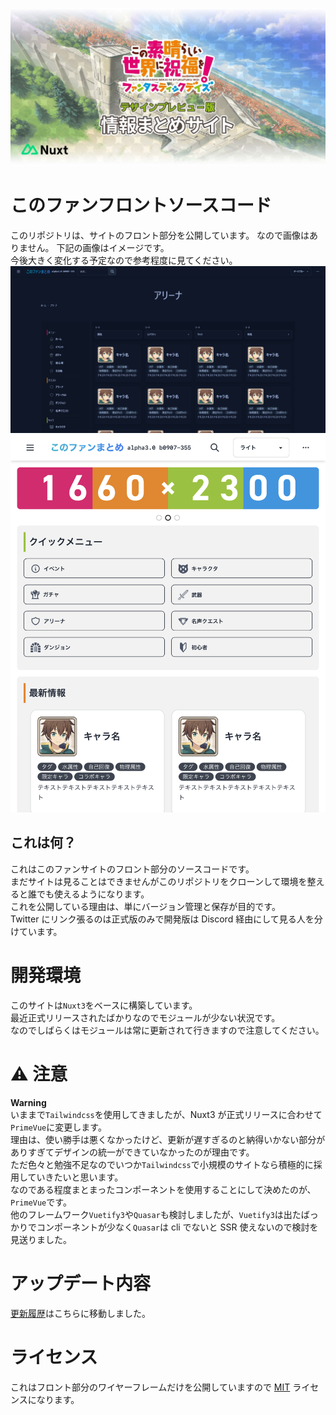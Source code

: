 ![artbord](assets/docimg/artbord.jpg)

# このファンフロントソースコード

このリポジトリは、サイトのフロント部分を公開しています。
なので画像はありません。
下記の画像はイメージです。  
今後大きく変化する予定なので参考程度に見てください。
![picture 2](assets/docimg/2.png)
![picture 3](assets/docimg/3.png)

## これは何？

これはこのファンサイトのフロント部分のソースコードです。  
まだサイトは見ることはできませんがこのリポジトリをクローンして環境を整えると誰でも使えるようになります。  
これを公開している理由は、単にバージョン管理と保存が目的です。  
Twitter にリンク張るのは正式版のみで開発版は Discord 経由にして見る人を分けています。

# 開発環境

このサイトは`Nuxt3`をベースに構築しています。  
最近正式リリースされたばかりなのでモジュールが少ない状況です。  
なのでしばらくはモジュールは常に更新されて行きますので注意してください。

# ⚠ 注意

**Warning**  
いままで`Tailwindcss`を使用してきましたが、Nuxt3 が正式リリースに合わせて`PrimeVue`に変更します。  
理由は、使い勝手は悪くなかったけど、更新が遅すぎるのと納得いかない部分がありすぎてデザインの統一ができていなかったのが理由です。  
ただ色々と勉強不足なのでいつか`Tailwindcss`で小規模のサイトなら積極的に採用していきたいと思います。  
なのである程度まとまったコンポーネントを使用することにして決めたのが、`PrimeVue`です。  
他のフレームワーク`Vuetify3`や`Quasar`も検討しましたが、`Vuetify3`は出たばっかりでコンポーネントが少なく`Quasar`は cli でないと SSR 使えないので検討を見送りました。

# アップデート内容

[更新履歴](https://github.com/slimelab060/Konosubainfo_Design/blob/beta2/CHANGELOG.md)はこちらに移動しました。

# ライセンス

これはフロント部分のワイヤーフレームだけを公開していますので [MIT](https://github.com/slimelab060/Konosubainfo_Design/blob/main/LICENSE)
ライセンスになります。
